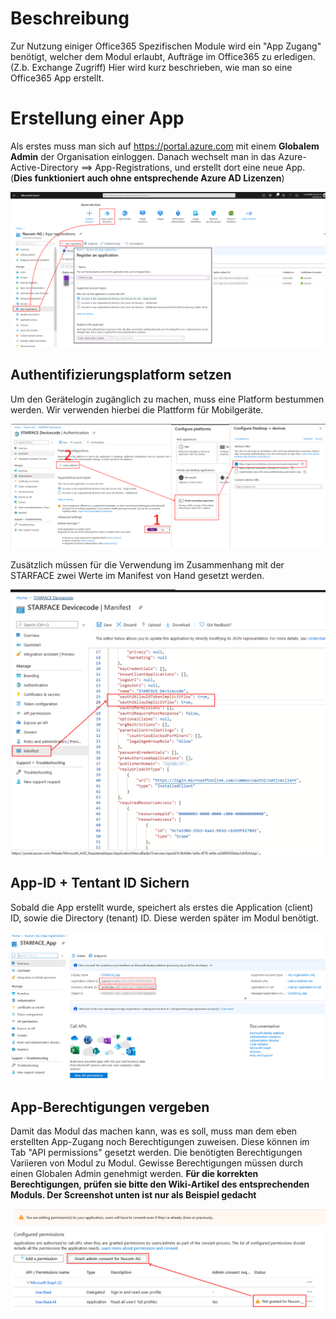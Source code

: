 <!-- TITLE: Office365 App mit Gerätelogin erstellen -->
# Beschreibung
Zur Nutzung einiger Office365 Spezifischen Module wird ein "App Zugang" benötigt, welcher dem Modul erlaubt, Aufträge im Office365 zu erledigen. (Z.b. Exchange Zugriff)
Hier wird kurz beschrieben, wie man so eine Office365 App erstellt.
# Erstellung einer App
Als erstes muss man sich auf https://portal.azure.com mit einem **Globalem Admin** der Organisation einloggen.
Danach wechselt man in das Azure-Active-Directory ==> App-Registrations, und erstellt dort eine neue App.
(**Dies funktioniert auch ohne entsprechende Azure AD Lizenzen**)

![Create App](/uploads/office-365-client-app/create-app.png "Create App")
## Authentifizierungsplatform setzen
Um den Gerätelogin zugänglich zu machen, muss eine Platform bestummen werden.
Wir verwenden hierbei die Plattform für Mobilgeräte.

![Office 365 Devicecode Platform](/uploads/office-365-devicecode-app/office-365-devicecode-platform.png "Office 365 Devicecode Platform")

Zusätzlich müssen für die Verwendung im Zusammenhang mit der STARFACE zwei Werte im Manifest von Hand gesetzt werden.

![Office 365 Devicecode Implicit Flow](/uploads/office-365-devicecode-app/office-365-devicecode-implicit-flow.png "Office 365 Devicecode Implicit Flow")
## App-ID + Tentant ID Sichern

Sobald die App erstellt wurde, speichert als erstes die Application (client) ID, sowie die Directory (tenant) ID.
Diese werden später im Modul benötigt.

![App Info](/uploads/office-365-client-app/app-info.png "App Info")

## App-Berechtigungen vergeben

Damit das Modul das machen kann, was es soll, muss man dem eben erstellten App-Zugang noch Berechtigungen zuweisen. Diese können im Tab "API permissions" gesetzt werden.
Die benötigten Berechtigungen Variieren von Modul zu Modul. 
Gewisse Berechtigungen müssen durch einen Globalen Admin genehmigt werden.
**Für die korrekten Berechtigungen, prüfen sie bitte den Wiki-Artikel des entsprechenden Moduls. Der Screenshot unten ist nur als Beispiel gedacht**

![Admin Consent](/uploads/office-365-client-app/admin-consent.png "Admin Consent")
